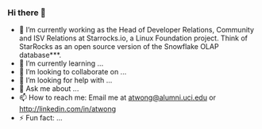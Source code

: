 ### Hi there 👋

- 🔭 I’m currently working as the Head of Developer Relations, Community and ISV Relations at Starrocks.io, a Linux Foundation project.  Think of StarRocks as an open source version of the Snowflake OLAP database***.
- 🌱 I’m currently learning ...
- 👯 I’m looking to collaborate on ...
- 🤔 I’m looking for help with ...
- 💬 Ask me about ...
- 📫 How to reach me: Email me at atwong@alumni.uci.edu or http://linkedin.com/in/atwong
- ⚡ Fun fact: ...
  
